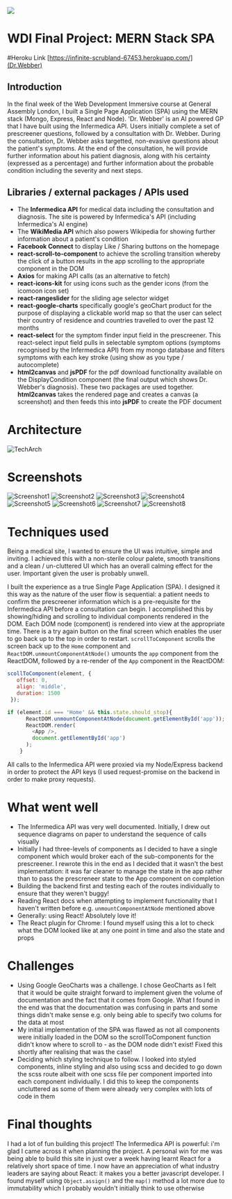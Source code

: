 ![](https://www.coindesk.com/wp-content/themes/coindesk2/images/events/consensus-2015/sponsors-and-partners/general-assembly.png)
# WDI Final Project: MERN Stack SPA

#Heroku Link
[https://infinite-scrubland-67453.herokuapp.com/](Dr.Webber)

## Introduction

In the final week of the Web Development Immersive course at General Assembly London, I built a Single Page Application (SPA) using the MERN stack (Mongo, Express, React and Node). 'Dr. Webber' is an AI powered GP that I have built using the Infermedica API. Users initially complete a set of prescreener questions, followed by a consultation with Dr. Webber. During the consultation, Dr. Webber asks targetted, non-evasive questions about the patient's symptoms. At the end of the consultation, he will provide further information about his  patient diagnosis, along with his certainty (expressed as a percentage) and further information about the probable condition including the severity and next steps.

## Libraries / external packages / APIs used

* The **Infermedica API** for medical data including the consultation and diagnosis. The site is powered by Infermedica's API (including Infermedica's AI engine)
* The **WikiMedia API** which also powers Wikipedia for showing further information about a patient's condition
* **Facebook Connect** to display Like / Sharing buttons on the homepage
* **react-scroll-to-component** to achieve the scrolling transition whereby the click of a button results in the app scrolling to the appropriate component in the DOM
* **Axios** for making API calls (as an alternative to fetch)
* **react-icons-kit** for using icons such as the gender icons (from the icomoon icon set)
* **react-rangeslider** for the sliding age selector widget
* **react-google-charts** specifically google's geoChart product for the purpose of displaying a clickable world map so that the user can select their country of residence and countries travelled to over the past 12 months
* **react-select** for the symptom finder input field in the prescreener. This react-select input field pulls in selectable symptom options (symptoms recognised by the Infermedica API) from my mongo database and filters symptoms with each key stroke (using show as you type / autocomplete)
* **html2canvas** and **jsPDF** for the pdf download functionality available on the DisplayCondition component (the final output which shows Dr. Webber's diagnosis). These two packages are used together. **html2canvas** takes the rendered page and creates a canvas (a screenshot) and then feeds this into **jsPDF** to create the PDF document

# Architecture

![TechArch](/screenshots/TechArch.jpg)

# Screenshots

![Screenshot1](/screenshots/Screenshot1.png)
![Screenshot2](/screenshots/Screenshot2.png)
![Screenshot3](/screenshots/Screenshot3.png)
![Screenshot4](/screenshots/Screenshot4.png)
![Screenshot5](/screenshots/Screenshot5.png)
![Screenshot6](/screenshots/Screenshot6.png)
![Screenshot7](/screenshots/Screenshot7.png)
![Screenshot8](/screenshots/Screenshot8.png)

# Techniques used

Being a medical site, I wanted to ensure the UI was intuitive, simple and inviting. I achieved this with a non-sterile colour palete, smooth transitions and a clean / un-cluttered UI which has an overall calming effect for the user. Important given the user is probably unwell. 

I built the experience as a true Single Page Application (SPA). I designed it this way as the nature of the user flow is sequential: a patient needs to confirm the prescreener information which is a pre-requisite for the Infermedica API before a consultation can begin. I accomplished this by showing/hiding and scrolling to individual components rendered in the DOM. Each DOM node (component) is rendered into view at the appropriate time. There is a try again button on the final screen which enables the user to go back up to the top in order to restart. `scrollToComponent` scrolls the screen back up to the `Home` component and `ReactDOM.unmountComponentAtNode()` umounts the `app` component from the ReactDOM, followed by a re-render of the `App` component in the ReactDOM:

```js
scollToComponent(element, {
   offset: 0,
   align: 'middle',
   duration: 1500
 });

if (element.id === 'Home' && this.state.should_stop){
      ReactDOM.unmountComponentAtNode(document.getElementById('app'));
      ReactDOM.render(
        <App />,
        document.getElementById('app')
      );
    }
``` 

All calls to the Infermedica API were proxied via my Node/Express backend in order to protect the API keys (I used request-promise on the backend in order to make proxy requests).

# What went well

* The Infermedica API was very well documented. Initially, I drew out sequence diagrams on paper to understand the sequence of calls visually
* Initially I had three-levels of components as I decided to have a single component which would broker each of the sub-components for the prescreener. I rewrote this in the end as I decided that it wasn't the best implementation: it was far cleaner to manage the state in the app rather than to pass the prescreneer state to the App component on completion
* Building the backend first and testing each of the routes individually to ensure that they weren't buggy!
* Reading React docs when attempting to implement functionality that I haven't written before e.g. `unmountComponentAtNode` mentioned above
* Generally: using React! Absolutely love it!
* The React plugin for Chrome: I found myself using this a lot to check what the DOM looked like at any one point in time and also the state and props

# Challenges

* Using Google GeoCharts was a challenge. I chose GeoCharts as I felt that it would be quite straight forward to implement given the volume of documentation and the fact that it comes from Google. What I found in the end was that the documentation was confusing in parts and some things didn't make sense e.g. only being able to specify two colums for the data at most
* My initial implementation of the SPA was flawed as not all components were initially loaded in the DOM so the scrollToComponent function didn't know where to scroll to - as the DOM node didn't exist! Fixed this shortly after realising that was the case!
* Deciding which styling technique to follow. I looked into styled components, inline styling and also using scss and decided to go down the scss route albeit with one scss file per component imported into each component individually. I did this to keep the components uncluttered as some of them were already very complex with lots of code in them

# Final thoughts

I had a lot of fun building this project! The Infermedica API is powerful: i'm glad I came across it when planning the project. A personal win for me was being able to build this site in just over a week having learnt React for a relatively short space of time. I now have an appreciation of what industry leaders are saying about React: it makes you a better javascript developer. I found myself using `Object.assign()` and the `map()` method a lot more due to immutability which I probably wouldn't initially think to use otherwise


